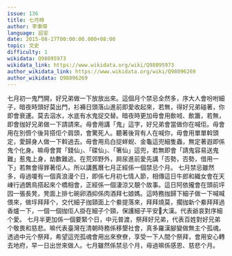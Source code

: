 ```yaml
---
issue: 136
title: 七月時
author: 李秉璋
language: 詔安
date: 2015-08-27T00:00:00.000+08:00
topic: 文史
difficulty: 1
wikidata: Q98095973
wikidata_link: https://www.wikidata.org/wiki/Q98095973
author_wikidata_link: https://www.wikidata.org/wiki/Q98096269
author_wikidata: Q98096269
---
```

七月初一鬼門開，好兄弟做一下放放出來。這個月个禁忌全然多，序大人會吩咐細子，暗夜時頭好莫出門，衫褲日頭落山進前即愛收起來，若無，得好兄弟碰著，你即會衰運。莫去泅水，水底有水鬼捉交替。暗夜時更加毋會用歕㖅、歕簫，若無，即會拁好兄弟做一下請請來。毋會用講「鬼」這字，好兄弟會當做你在喊佢。毋會用在別儕个後背搭佢个肩頭，會驚死人。聽著後背有人在喊你，毋會用單單斡頭定，愛歸身人做一下斡過去。毋會用烏白捉蛘蜺、金龜這兜細隻蟲，無定著遐即係鬼个化身。嘛毋會賞「錢仙」、「碟仙」、「箸仙」這兜，若無即會「請鬼容易送鬼難」惹鬼上身，劫數難逃。在荒郊野外，屙尿進前愛先講「否勢，否勢，借用一下」若無會得罪著佢人。所以講舊曆七月正經係一個禁忌个月。
七月禁忌雖然多，毋過嗄有一個真浪漫个日，即係七月初七情人節，相傳這日牛郎和織女會在天崠行過鵲鳥搭起來个橋相會，正經係一個淒涼又靚个故事。這日阿依攏會在頭前坪囥一張長凳，凳面上排七碗卵酒抑係肉酒拜七娘媽。這時務拁歸下細子做一下喊喊偎來，做垺拜拜个，交代細子拁頸面上个絭提落來，拜拜燒莫，擱拁新个絭拜拜過香爐一下，一個一個拁佢人掛在細子个頸，保護細子平安𠢕大漢。代表爺哀對序細个愛。
七月半更加係一個要緊个日，中元普渡，祭拜好兄弟，代表百姓對好兄弟个敬畏和慈悲。嘛代表臺灣在清朝時務係移墾社會，真多羅漢腳變做無主个孤魂。透過中元个祭拜，希望這兜孤魂會用出來尞尞，享受一下人間个祭拜，會用安心轉去地府，早一日出世來做人。七月雖然係禁忌个月，毋過嘛係感恩、慈悲个月。